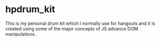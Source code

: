 # hpdrum_kit
This is my personal drum kit which I normally use for hangouts and it is created using some of the major concepts of JS advance DOM manipulations .
